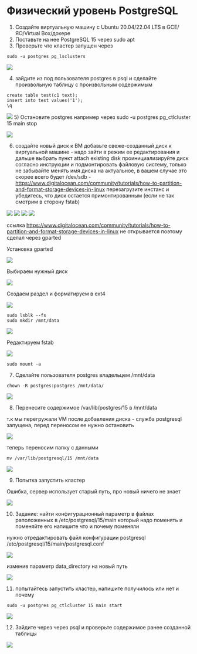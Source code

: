 # Физический уровень PostgreSQL
1) Создайте виртуальную машину c Ubuntu 20.04/22.04 LTS в GCE/ЯО/Virtual Box/докере
2) Поставьте на нее PostgreSQL 15 через sudo apt
3) Проверьте что кластер запущен через
``` text
sudo -u postgres pg_lsclusters
```
![](files/3.png)

4) зайдите из под пользователя postgres в psql и сделайте произвольную таблицу с произвольным содержимым
``` text
create table test(c1 text);
insert into test values('1');
\q
```
![](files/4.png)
5) Остановите postgres например через sudo -u postgres pg_ctlcluster 15 main stop

![](files/5.png)

6) создайте новый диск к ВМ
добавьте свеже-созданный диск к виртуальной машине - надо зайти в режим ее редактирования и дальше выбрать пункт attach existing disk
проинициализируйте диск согласно инструкции и подмонтировать файловую систему, только не забывайте менять имя диска на актуальное, 
в вашем случае это скорее всего будет /dev/sdb - https://www.digitalocean.com/community/tutorials/how-to-partition-and-format-storage-devices-in-linux
перезагрузите инстанс и убедитесь, что диск остается примонтированным (если не так смотрим в сторону fstab)

![](files/6_1.png)
![](files/6_2.png)
![](files/6_3.png)
![](files/6_4.png)

ссылка https://www.digitalocean.com/community/tutorials/how-to-partition-and-format-storage-devices-in-linux не открывается
поэтому сделал через gparted

Установка gparted

![](files/6_5.png)

Выбираем нужный диск

![](files/6_6.png)

Cоздаем раздел и форматируем в ext4

![](files/6_7.png)

``` text
sudo lsblk --fs
sudo mkdir /mnt/data
```
![](files/6_9.png)

Редактируем fstab

![](files/6_10.png)

``` text
sudo mount -a
```

7) Cделайте пользователя postgres владельцем /mnt/data
``` text  
chown -R postgres:postgres /mnt/data/
```
![](files/7.png)

8) Перенесите содержимое /var/lib/postgres/15 в /mnt/data

т.к мы перегружали VM после добавления диска - служба postgresql запущена, перед переносом ее нужно остановить

![](files/7_2.png)

теперь переносим папку с данными

``` text  
mv /var/lib/postgresql/15 /mnt/data
```
![](files/8.png)

9) Попытка запустить кластер

Ошибка, сервер использует старый путь, про новый ничего не знает

![](files/9.png)

10) Задание: найти конфигурационный параметр в файлах раположенных в /etc/postgresql/15/main который надо поменять и поменяйте его
напишите что и почему поменяли

нужно отредактировать файл конфигурации postgresql /etc/postgresql/15/main/postgresql.conf

![](files/10.png)

изменив параметр data_directory на новый путь

![](files/10_2.png)

11) попытайтесь запустить кластер, напишите получилось или нет и почему
``` text  
sudo -u postgres pg_ctlcluster 15 main start
```

![](files/11.png)

12) Зайдите через через psql и проверьте содержимое ранее созданной таблицы

![](files/12.png)
